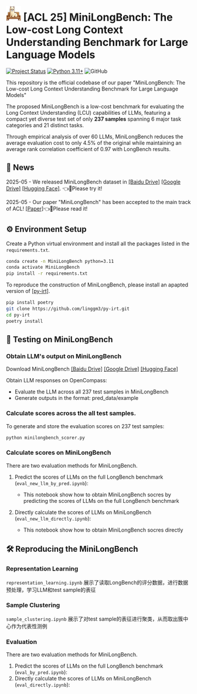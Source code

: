 # <img src="figure/logo.png" width="40" height="40"> [ACL 25] MiniLongBench: The Low-cost Long Context Understanding Benchmark for Large Language Models

[![Project Status](https://img.shields.io/badge/status-active-brightgreen.svg)]()
[![Python 3.11+](https://img.shields.io/badge/python-3.11%2B-blue)]()
![GitHub](https://img.shields.io/github/license/gbup-group/DIANet.svg)


This repository is the official codebase of our paper "MiniLongBench: The Low-cost Long Context Understanding Benchmark for Large Language Models" 

The proposed MiniLongBench is a low-cost benchmark for evaluating the Long Context Understanding (LCU) capabilities of LLMs, featuring a compact yet diverse test set of only **237 samples** spanning 6 major task categories and 21 distinct tasks.

Through empirical analysis of over 60 LLMs, MiniLongBench reduces the average evaluation cost to only 4.5% of the original while maintaining an average rank correlation coefficient of 0.97 with LongBench results.


## 🎉 News

2025-05 - We released MiniLongBench dataset in [[Baidu Drive]](https://pan.baidu.com/s/1vUq3C5JR3ICo_g8_JXxJ0w?pwd=6erx) [[Google Drive]](https://drive.google.com/drive/folders/1Ps1_VoI1ExI1ZvVbBSCEKBuJGUlTeMmA?usp=sharing) [[Hugging Face]](https://huggingface.co/datasets/linggm/MiniLongBench). 👈🎉Please try it! 

2025-05 - Our paper "MiniLongBench" has been accepted to the main track of ACL! [[Paper]](https://huggingface.co/datasets/linggm/MiniLongBench)👈🎉Please read it! 


## ⚙️ Environment Setup
Create a Python virtual environment and install all the packages listed in the ```requirements.txt```.
```bash
conda create -n MiniLongBench python=3.11
conda activate MiniLongBench
pip install -r requirements.txt
```

To reproduce the construction of MiniLongBench, please install an apapted version of [[py-irt]](https://github.com/linggm3/py-irt).
```bash
pip install poetry
git clone https://github.com/linggm3/py-irt.git
cd py-irt
poetry install
```


## 🧪 Testing on MiniLongBench
### Obtain LLM's output on MiniLongBench
Download MiniLongBench  [[Baidu Drive]](https://pan.baidu.com/s/1vUq3C5JR3ICo_g8_JXxJ0w?pwd=6erx) [[Google Drive]](https://drive.google.com/drive/folders/1Ps1_VoI1ExI1ZvVbBSCEKBuJGUlTeMmA?usp=sharing) [[Hugging Face]](https://huggingface.co/datasets/linggm/MiniLongBench)

Obtain LLM responses on OpenCompass:

* Evaluate the LLM across all 237 test samples in MiniLongBench
* Generate outputs in the format: pred_data/example


### Calculate scores across the all test samples.

To generate and store the evaluation scores on 237 test samples:

```bash
python minilongbench_scorer.py
```


### Calculate scores on MiniLongBench 
There are two evaluation methods for MiniLongBench.

1. Predict the scores of LLMs on the full LongBench benchmark (`eval_new_llm_by_pred.ipynb`):
   - This notebook show how to obtain MiniLongBench socres by predicting the scores of LLMs on the full LongBench benchmark

2. Directly calculate the scores of LLMs on MiniLongBench (`eval_new_llm_directly.ipynb`):
   - This notebook show how to obtain MiniLongBench socres directly



## 🛠️ Reproducing the MiniLongBench 
### Representation Learning
`representation_learning.ipynb` 展示了读取LongBench的评分数据，进行数据预处理，学习LLM和test sample的表征

### Sample Clustering
`sample_clustering.ipynb` 展示了对test sample的表征进行聚类，从而取出簇中心作为代表性测例

### Evaluation
There are two evaluation methods for MiniLongBench.

1. Predict the scores of LLMs on the full LongBench benchmark (`eval_by_pred.ipynb`):
2. Directly calculate the scores of LLMs on MiniLongBench (`eval_directly.ipynb`):




